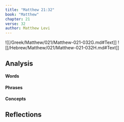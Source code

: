 ```yaml
---
title: "Matthew 21:32"
book: "Matthew"
chapter: 21
verse: 32
author: Matthew Levi
---
```

![[/Greek/Matthew/021/Matthew-021-032G.md#Text]]
![[/Hebrew/Matthew/021/Matthew-021-032H.md#Text]]

## Analysis

#### Words

#### Phrases

#### Concepts

## Reflections
